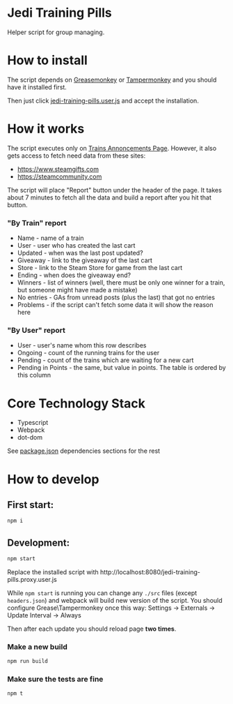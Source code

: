 # Jedi Training Pills

Helper script for group managing.

# How to install

The script depends on [Greasemonkey](https://addons.mozilla.org/en-US/firefox/addon/greasemonkey/) or [Tampermonkey](https://chrome.google.com/webstore/detail/tampermonkey/dhdgffkkebhmkfjojejmpbldmpobfkfo?hl=en) and you should have it installed first.

Then just click [jedi-training-pills.user.js](https://raw.githubusercontent.com/insideone/jedi-training-pills/master/dist/jedi-training-pills.user.js) and accept the installation. 

# How it works

The script executes only on [Trains Annoncements Page](https://steamcommunity.com/groups/JediTraining/announcements/detail/1689297920480934920). However, it also gets access to fetch need data from these sites:

* https://www.steamgifts.com
* https://steamcommunity.com

The script will place "Report" button under the header of the page. It takes about 7 minutes to fetch all the data and build a report after you hit that button.

### "By Train" report

* Name - name of a train
* User - user who has created the last cart 
* Updated - when was the last post updated?
* Giveaway - link to the giveaway of the last cart
* Store - link to the Steam Store for game from the last cart
* Ending - when does the giveaway end?
* Winners - list of winners (well, there must be only one winner for a train, but someone might have made a mistake)
* No entries - GAs from unread posts (plus the last) that got no entries
* Problems - if the script can't fetch some data it will show the reason here

### "By User" report

* User - user's name whom this row describes
* Ongoing - count of the running trains for the user
* Pending - count of the trains which are waiting for a new cart
* Pending in Points - the same, but value in points. The table is ordered by this column

# Core Technology Stack

* Typescript
* Webpack
* dot-dom

See [package.json](./package.json) dependencies sections for the rest

# How to develop

## First start:

```bash
npm i
```

## Development:

```bash
npm start
```

Replace the installed script with http://localhost:8080/jedi-training-pills.proxy.user.js

While `npm start` is running you can change any `./src` files (except `headers.json`) and webpack will build new version of the script. You should configure Grease\Tampermonkey once this way: Settings &rarr; Externals &rarr; Update Interval &rarr; Always

Then after each update you should reload page __two times__.

### Make a new build

```bash
npm run build
```

### Make sure the tests are fine

```bash
npm t
```
